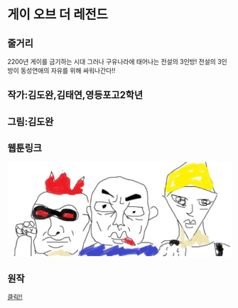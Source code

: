 # 게이 오브 더 레전드

## 줄거리
2200년 게이를 금기하는 시대 그러나 구유나라에 태어나는 전설의 3인방! 전설의 3인방이 동성연애의 자유를 위해 싸워나간다!!

## 작가:김도완,김태연,영등포고2학년
## 그림:김도완

## 웹툰링크

[![](https://github.com/Kronost/gay-of-the-legend/blob/master/%EC%A0%9C%EB%AA%A9%20%EC%97%86%EC%9D%8C.jpg?raw=true)](http://comic.naver.com/challenge/list.nhn?titleId=696229&no=1)

## 원작

[클릭!!](https://docs.google.com/document/d/1yx9yP9z0HDBh3S_v2-sEApF_e_Ixqpkrhp28NHXDEiY/edit)
